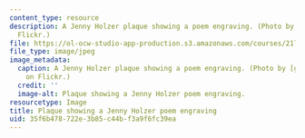 ```yaml
---
content_type: resource
description: A Jenny Holzer plaque showing a poem engraving. (Photo by gredaline on
  Flickr.)
file: https://ol-ocw-studio-app-production.s3.amazonaws.com/courses/21l-004-reading-poetry-spring-2009/35f6b478722e3b85c44bf3a9f6fc39ea_21l-004s09.jpg
file_type: image/jpeg
image_metadata:
  caption: A Jenny Holzer plaque showing a poem engraving. (Photo by [gredaline](http://www.flickr.com/photos/firefleet/2197237098/)
    on Flickr.)
  credit: ''
  image-alt: Plaque showing a Jenny Holzer poem engraving.
resourcetype: Image
title: Plaque showing a Jenny Holzer poem engraving
uid: 35f6b478-722e-3b85-c44b-f3a9f6fc39ea
---
```

